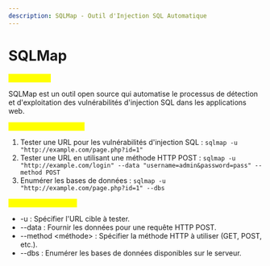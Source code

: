 ```yaml
---
description: SQLMap - Outil d'Injection SQL Automatique
---
```


# SQLMap

<mark style="color:yellow;">Description :</mark>

&#x20;SQLMap est un outil open source qui automatise le processus de détection et d'exploitation des vulnérabilités d'injection SQL dans les applications web.

<mark style="color:yellow;">Exemples d'utilisation :</mark>

1. Tester une URL pour les vulnérabilités d'injection SQL : `sqlmap -u "http://example.com/page.php?id=1"`
2. Tester une URL en utilisant une méthode HTTP POST : `sqlmap -u "http://example.com/login" --data "username=admin&password=pass" --method POST`
3. Enumérer les bases de données : `sqlmap -u "http://example.com/page.php?id=1" --dbs`

<mark style="color:yellow;">Options Principales :</mark>

* \-u : Spécifier l'URL cible à tester.
* \--data : Fournir les données pour une requête HTTP POST.
* \--method \<méthode> : Spécifier la méthode HTTP à utiliser (GET, POST, etc.).
* \--dbs : Enumérer les bases de données disponibles sur le serveur.
